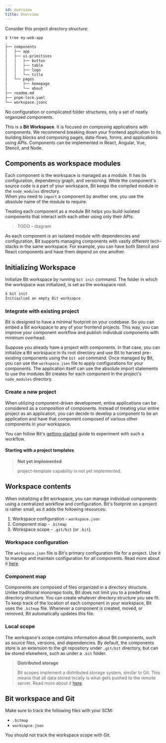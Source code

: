```yaml
---
id: overview
title: Overview
---
```


Consider this project directory structure:

```sh
$ tree my-web-app
.
├── components
│   ├── app
│   ├── ui-primitives
│   │   ├── button
│   │   ├── table
│   │   ├── logo
│   │   └── title
│   └── pages
│       ├── homepage
│       └── about
├── readme.md
├── pnpm-lock.yaml
└── workspace.jsonc
```

No configuration or complicated folder structures, only a set of neatly organized components.

This is a **Bit Workspace**. It is focused on composing applications with components. We recommend breaking down your frontend application to its building blocks and composing pages, data-flows, forms, and applications using APIs. Components can be implemented in React, Angular, Vue, Stencil, and Node.

## Components as workspace modules

Each component is the workspace is managed as a module. It has its configuration, dependency graph, and versioning. While the component's source code is a part of your workspace, Bit keeps the compiled module in the `node_modules` directory.  
When you need to `import` a component by another one, you use the absolute name of the module to require.

Treating each component as a module Bit helps you build isolated components that interact with each other using only their APIs.

> TODO - diagram

As each component is an isolated module with dependencies and configuration, Bit supports managing components with vastly different tech-stacks in the same workspace. For example, you can have both Stencil and React components and have them depend on one another.

## Initializing Workspace

Initialize Bit workspace by running `bit init` command. The folder in which the workspace was initialized, is set as the workspace root.

```sh
$ bit init
Initiazlied an empty Bit worksapce
```

### Integrate with existing project

Bit is designed to have a minimal footprint on your codebase. So you can embed a Bit workspace to any of your frontend projects. This way, you can improve your component workflow and publish individual components with minimum overhead.

Suppose you already have a project with components. In that case, you can initialize a Bit workspace in its root directory and use Bit to harvest pre-existing components using the `bit add` command. Once managed by Bit, you can use the `workspace.json` file to apply configurations for your components. The application itself can use the absolute import statements to use the modules Bit creates for each component in the project's `node_modules` directory.

### Create a new project

When utilizing component-driven development, entire applications can be considered as a composition of components. Instead of treating your entire project as an application, you can decide to develop a component to be an application and have that component composed of various other components in your workspace.

You can follow Bit's [getting-started](TODO) guide to experiment with such a workflow.

#### Starting with a project templates

> **Not yet implemented**
>
> project-template capability is not yet implemented.

## Workspace contents

When initializing a Bit workspace, you can manage individual components using a centralized workflow and configuration. Bit's footprint on a project is rather small, as it adds the following resources:

1. Workspace configuration - `workspace.json`
1. Component map - `.bitmap`
1. Workspace scope - `.git/bit` (or `.bit`).

### Workspace configuration

The `workspace.json` file is Bit's primary configuration file for a project. Use it to manage and maintain configuration for all components. Read more about it [here](TODO).

### Component map

Components are composed of files organized in a directory structure. Unlike traditional monorepo tools, Bit does not limit you to a predefined directory structure. You can create whatever directory structure you see fit.  
To keep track of the location of each component in your workspace, Bit uses the `.bitmap` file. Whenever a component is created, moved, or removed, Bit automatically updates this file.

### Local scope

The workspace's scope contains information about Bit components, such as source files, versions, and dependencies. By default, the components store is an extension to the git repository under `.git/bit` directory, but can be stored elsewhere, such as under a `.bit` folder.

> **Distributed storage**
>
> Bit scopes implement a distributed storage system, similar to Git. This means that all data stored locally is what gets pushed to the remote server. Read more about it [here](TODO).

## Bit workspace and Git

Make sure to track the following files with your SCM:

- `.bitmap`
- `worksapce.json`

You should not track the workspace scope with Git.
